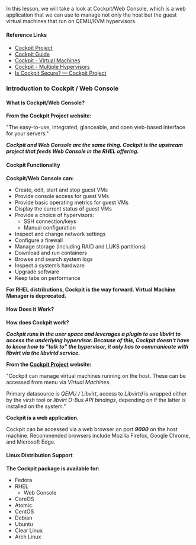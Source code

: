 In this lesson, we will take a look at Cockpit/Web Console, which is a web application that we can use to manage not only the host but the guest virtual machines that run on QEMU/KVM hypervisors.

#### Reference Links

- [Cockpit Project](https://cockpit-project.org/)
- [Cockpit Guide](https://cockpit-project.org/guide/latest/)
- [Cockpit - Virtual Machines](https://cockpit-project.org/guide/latest/feature-virtualmachines)
- [Cockpit - Multiple Hypervisors](https://cockpit-project.org/guide/172/feature-machines.html)
- [Is Cockpit Secure? — Cockpit Project](https://cockpit-project.org/blog/is-cockpit-secure.html)

### Introduction to Cockpit / Web Console

#### What is Cockpit/Web Console?

**From the Cockpit Project website:**

"The easy-to-use, integrated, glanceable, and open web-based interface for your servers."

***Cockpit and Web Console are the same thing.  Cockpit is the upstream project that feeds Web Console in the RHEL offering.***

#### Cockpit Functionality

**Cockpit/Web Console can:**

- Create, edit, start and stop guest VMs
- Provide console access for guest VMs
- Provide basic operating metrics for guest VMs
- Display the current status of guest VMs
- Provide a choice of hypervisors:
  - SSH connection/keys
  - Manual configuration
- Inspect and change network settings
- Configure a firewall
- Manage storage (including RAID and LUKS partitions)
- Download and run containers
- Browse and search system logs
- Inspect a system’s hardware
- Upgrade software
- Keep tabs on performance

**For RHEL distributions, Cockpit is the way forward.  Virtual Machine Manager is deprecated.**

#### How Does it Work?

**How does Cockpit work?**

***Cockpit runs in the user space and leverages a plugin to use libvirt to access the underlying hypervisor.  Because of this, Cockpit doesn't have to know how to "talk to" the hypervisor, it only has to communicate with libvirt via the libvirtd service.***

**From the [Cockpit Project](https://cockpit-project.org/guide/latest/feature-virtualmachines) website:**

"Cockpit can manage virtual machines running on the host. These can be accessed from menu via *Virtual Machines*.

Primary datasource is *QEMU / Libvirt*, access to *Libvirtd* is wrapped either by the *virsh* tool or *libvirt D-Bus API bindings*, depending on if the latter is installed on the system."

**Cockpit is a web application.**

Cockpit can be accessed via a web browser on port ***9090*** on the host machine.  Recommended browsers include Mozilla Firefox, Google Chrome, and Microsoft Edge.

#### Linux Distribution Support

**The Cockpit package is available for:**

- Fedora
- RHEL
  - Web Console
- CoreOS
- Atomic
- CentOS
- Debian
- Ubuntu
- Clear Linux
- Arch Linux